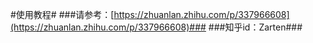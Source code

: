 #使用教程#
###请参考：[https://zhuanlan.zhihu.com/p/337966608](https://zhuanlan.zhihu.com/p/337966608)###
###知乎id：Zarten###